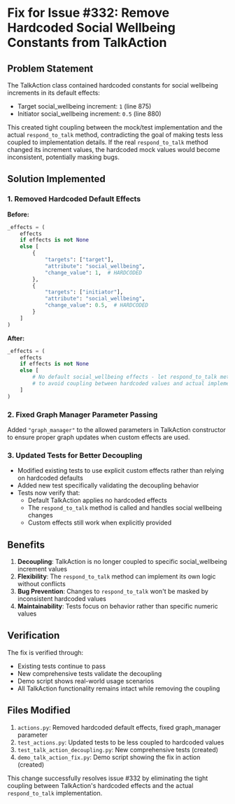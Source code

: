 # Fix for Issue #332: Remove Hardcoded Social Wellbeing Constants from TalkAction

## Problem Statement

The TalkAction class contained hardcoded constants for social wellbeing increments in its default effects:
- Target social_wellbeing increment: `1` (line 875)
- Initiator social_wellbeing increment: `0.5` (line 880)

This created tight coupling between the mock/test implementation and the actual `respond_to_talk` method, contradicting the goal of making tests less coupled to implementation details. If the real `respond_to_talk` method changed its increment values, the hardcoded mock values would become inconsistent, potentially masking bugs.

## Solution Implemented

### 1. Removed Hardcoded Default Effects
**Before:**
```python
_effects = (
    effects
    if effects is not None
    else [
        {
            "targets": ["target"],
            "attribute": "social_wellbeing",
            "change_value": 1,  # HARDCODED
        },
        {
            "targets": ["initiator"],
            "attribute": "social_wellbeing",
            "change_value": 0.5,  # HARDCODED
        }
    ]
)
```

**After:**
```python
_effects = (
    effects
    if effects is not None
    else [
        # No default social_wellbeing effects - let respond_to_talk method handle this
        # to avoid coupling between hardcoded values and actual implementation
    ]
)
```

### 2. Fixed Graph Manager Parameter Passing
Added `"graph_manager"` to the allowed parameters in TalkAction constructor to ensure proper graph updates when custom effects are used.

### 3. Updated Tests for Better Decoupling
- Modified existing tests to use explicit custom effects rather than relying on hardcoded defaults
- Added new test specifically validating the decoupling behavior
- Tests now verify that:
  - Default TalkAction applies no hardcoded effects
  - The `respond_to_talk` method is called and handles social wellbeing changes
  - Custom effects still work when explicitly provided

## Benefits

1. **Decoupling**: TalkAction is no longer coupled to specific social_wellbeing increment values
2. **Flexibility**: The `respond_to_talk` method can implement its own logic without conflicts
3. **Bug Prevention**: Changes to `respond_to_talk` won't be masked by inconsistent hardcoded values
4. **Maintainability**: Tests focus on behavior rather than specific numeric values

## Verification

The fix is verified through:
- Existing tests continue to pass
- New comprehensive tests validate the decoupling
- Demo script shows real-world usage scenarios
- All TalkAction functionality remains intact while removing the coupling

## Files Modified

1. `actions.py`: Removed hardcoded default effects, fixed graph_manager parameter
2. `test_actions.py`: Updated tests to be less coupled to hardcoded values
3. `test_talk_action_decoupling.py`: New comprehensive tests (created)
4. `demo_talk_action_fix.py`: Demo script showing the fix in action (created)

This change successfully resolves issue #332 by eliminating the tight coupling between TalkAction's hardcoded effects and the actual `respond_to_talk` implementation.